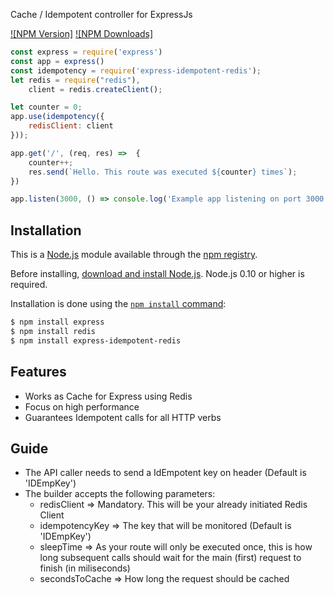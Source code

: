 Cache / Idempotent controller for ExpressJs

  [![NPM Version]][npm-url]
  [![NPM Downloads]][downloads-url]

```js
const express = require('express')
const app = express() 
const idempotency = require('express-idempotent-redis');
let redis = require("redis"),
    client = redis.createClient();

let counter = 0;
app.use(idempotency({
    redisClient: client
}));

app.get('/', (req, res) =>  {
    counter++;
    res.send(`Hello. This route was executed ${counter} times`);
})

app.listen(3000, () => console.log('Example app listening on port 3000!'))
```

## Installation

This is a [Node.js](https://nodejs.org/en/) module available through the
[npm registry](https://www.npmjs.com/).

Before installing, [download and install Node.js](https://nodejs.org/en/download/).
Node.js 0.10 or higher is required.

Installation is done using the
[`npm install` command](https://docs.npmjs.com/getting-started/installing-npm-packages-locally):

```bash
$ npm install express
$ npm install redis
$ npm install express-idempotent-redis 
```

## Features

  * Works as Cache for Express using Redis
  * Focus on high performance
  * Guarantees Idempotent calls for all HTTP verbs

## Guide

  * The API caller needs to send a IdEmpotent key on header (Default is 'IDEmpKey')
  * The builder accepts the following parameters:
    - redisClient => Mandatory. This will be your already initiated Redis Client
    - idempotencyKey => The key that will be monitored (Default is 'IDEmpKey')
    - sleepTime => As your route will only be executed once, this is how long subsequent calls should wait for the main (first) request to finish (in miliseconds)
    - secondsToCache => How long the request should be cached


[npm-url]: https://www.npmjs.com/package/express-idempotent-redis
[downloads-image]: https://img.shields.io/npm/dm/express.svg
[downloads-url]: https://npmjs.org/package/express-idempotent-redis
